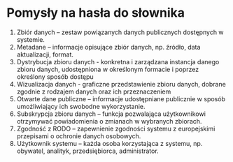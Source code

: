 # Pomysły na hasła do słownika

1. Zbiór danych – zestaw powiązanych danych publicznych dostępnych w systemie.
2. Metadane – informacje opisujące zbiór danych, np. źródło, data aktualizacji, format.
3. Dystrybucja zbioru danych - konkretna i zarządzana instancja danego zbioru danych, udostępniona w określonym formacie i poprzez określony sposób dostępu
4. Wizualizacja danych -  graficzne przedstawienie zbioru danych, dobrane zgodnie z rodzajem danych oraz ich przeznaczeniem
5. Otwarte dane publiczne – informacje udostępniane publicznie w sposób umożliwiający ich swobodne wykorzystanie.
6. Subskrypcja zbioru danych – funkcja pozwalająca użytkownikowi otrzymywać powiadomienia o zmianach w wybranych zbiorach.
7. Zgodność z RODO – zapewnienie zgodności systemu z europejskimi przepisami o ochronie danych osobowych. 
8. Użytkownik systemu – każda osoba korzystająca z systemu, np. obywatel, analityk, przedsiębiorca, administrator.
   

